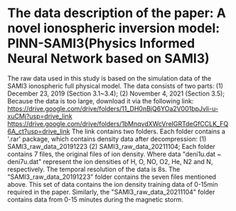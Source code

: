 # The data description of the paper: A novel ionospheric inversion model: PINN-SAMI3(Physics Informed Neural Network based on SAMI3)
The raw data used in this study is based on the simulation data of the SAMI3 ionospheric full physical model. 
The data consists of two parts: (1) December 23, 2019 (Section 3.1~3.4); (2) November 4, 2021 (Section 3.5);
Because the data is too large, download it via the following link: 
https://drive.google.com/drive/folders/11_DH0nBjQ6YOa2V001bpJvli-u-xuCMj?usp=drive_link
https://drive.google.com/drive/folders/1bMnqvdXWcVreIGRTdeGfCCLK_FQ6A_ct?usp=drive_link
The link contains two folders. Each folder contains a '.rar' package, which contains density data after decompression: (1) SAMI3_raw_data_20191223 (2) SAMI3_raw_data_20211104;
Each folder contains 7 files, the original files of ion density. 
Where data "deni1u.dat ~ deni7u.dat" represent the ion densities of H, O, NO, O2, He, N2 and N, respectively. The temporal resolution of the data is 8s.
The "SAMI3_raw_data_20191223" folder contains the seven files mentioned above. This set of data contains the ion density training data of 0-15min required in the paper. 
Similarly, the "SAMI3_raw_data_20211104" folder contains data from 0-15 minutes during the magnetic storm.

